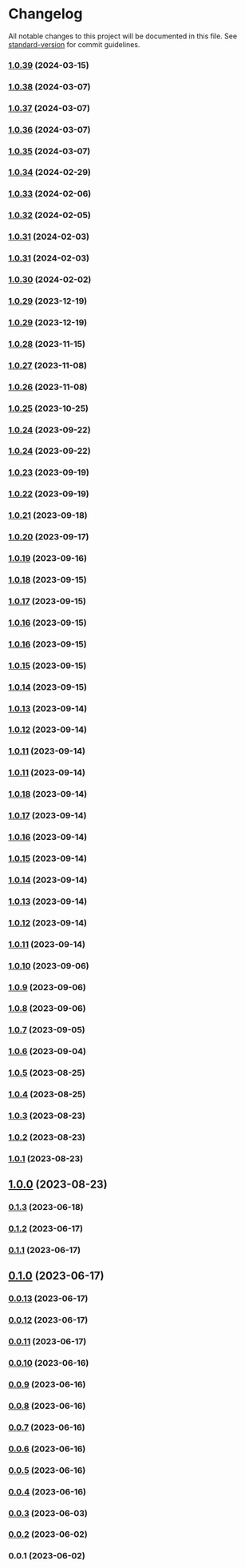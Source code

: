 # Changelog

All notable changes to this project will be documented in this file. See [standard-version](https://github.com/conventional-changelog/standard-version) for commit guidelines.

### [1.0.39](https://github.com/boilingdata/boilingdata-bdcli/compare/v1.0.38...v1.0.39) (2024-03-15)

### [1.0.38](https://github.com/boilingdata/boilingdata-bdcli/compare/v1.0.37...v1.0.38) (2024-03-07)

### [1.0.37](https://github.com/boilingdata/boilingdata-bdcli/compare/v1.0.36...v1.0.37) (2024-03-07)

### [1.0.36](https://github.com/boilingdata/boilingdata-bdcli/compare/v1.0.35...v1.0.36) (2024-03-07)

### [1.0.35](https://github.com/boilingdata/boilingdata-bdcli/compare/v1.0.34...v1.0.35) (2024-03-07)

### [1.0.34](https://github.com/boilingdata/boilingdata-bdcli/compare/v1.0.33...v1.0.34) (2024-02-29)

### [1.0.33](https://github.com/boilingdata/boilingdata-bdcli/compare/v1.0.32...v1.0.33) (2024-02-06)

### [1.0.32](https://github.com/boilingdata/boilingdata-bdcli/compare/v1.0.31...v1.0.32) (2024-02-05)

### [1.0.31](https://github.com/boilingdata/boilingdata-bdcli/compare/v1.0.30...v1.0.31) (2024-02-03)

### [1.0.31](https://github.com/boilingdata/boilingdata-bdcli/compare/v1.0.30...v1.0.31) (2024-02-03)

### [1.0.30](https://github.com/boilingdata/boilingdata-bdcli/compare/v1.0.29...v1.0.30) (2024-02-02)

### [1.0.29](https://github.com/boilingdata/boilingdata-bdcli/compare/v1.0.28...v1.0.29) (2023-12-19)

### [1.0.29](https://github.com/boilingdata/boilingdata-bdcli/compare/v1.0.28...v1.0.29) (2023-12-19)

### [1.0.28](https://github.com/boilingdata/boilingdata-bdcli/compare/v1.0.27...v1.0.28) (2023-11-15)

### [1.0.27](https://github.com/boilingdata/boilingdata-bdcli/compare/v1.0.26...v1.0.27) (2023-11-08)

### [1.0.26](https://github.com/boilingdata/boilingdata-bdcli/compare/v1.0.25...v1.0.26) (2023-11-08)

### [1.0.25](https://github.com/boilingdata/boilingdata-bdcli/compare/v1.0.24...v1.0.25) (2023-10-25)

### [1.0.24](https://github.com/boilingdata/boilingdata-bdcli/compare/v1.0.23...v1.0.24) (2023-09-22)

### [1.0.24](https://github.com/boilingdata/boilingdata-bdcli/compare/v1.0.23...v1.0.24) (2023-09-22)

### [1.0.23](https://github.com/boilingdata/boilingdata-bdcli/compare/v1.0.22...v1.0.23) (2023-09-19)

### [1.0.22](https://github.com/boilingdata/boilingdata-bdcli/compare/v1.0.21...v1.0.22) (2023-09-19)

### [1.0.21](https://github.com/boilingdata/boilingdata-bdcli/compare/v1.0.20...v1.0.21) (2023-09-18)

### [1.0.20](https://github.com/boilingdata/boilingdata-bdcli/compare/v1.0.19...v1.0.20) (2023-09-17)

### [1.0.19](https://github.com/boilingdata/boilingdata-bdcli/compare/v1.0.18...v1.0.19) (2023-09-16)

### [1.0.18](https://github.com/boilingdata/boilingdata-bdcli/compare/v1.0.17...v1.0.18) (2023-09-15)

### [1.0.17](https://github.com/boilingdata/boilingdata-bdcli/compare/v1.0.16...v1.0.17) (2023-09-15)

### [1.0.16](https://github.com/boilingdata/boilingdata-bdcli/compare/v1.0.15...v1.0.16) (2023-09-15)

### [1.0.16](https://github.com/boilingdata/boilingdata-bdcli/compare/v1.0.15...v1.0.16) (2023-09-15)

### [1.0.15](https://github.com/boilingdata/boilingdata-bdcli/compare/v1.0.14...v1.0.15) (2023-09-15)

### [1.0.14](https://github.com/boilingdata/boilingdata-bdcli/compare/v1.0.13...v1.0.14) (2023-09-15)

### [1.0.13](https://github.com/boilingdata/boilingdata-bdcli/compare/v1.0.12...v1.0.13) (2023-09-14)

### [1.0.12](https://github.com/boilingdata/boilingdata-bdcli/compare/v1.0.11...v1.0.12) (2023-09-14)

### [1.0.11](https://github.com/boilingdata/boilingdata-bdcli/compare/v1.0.10...v1.0.11) (2023-09-14)

### [1.0.11](https://github.com/boilingdata/boilingdata-bdcli/compare/v1.0.10...v1.0.11) (2023-09-14)

### [1.0.18](https://github.com/boilingdata/boilingdata-bdcli/compare/v1.0.17...v1.0.18) (2023-09-14)

### [1.0.17](https://github.com/boilingdata/boilingdata-bdcli/compare/v1.0.16...v1.0.17) (2023-09-14)

### [1.0.16](https://github.com/boilingdata/boilingdata-bdcli/compare/v1.0.15...v1.0.16) (2023-09-14)

### [1.0.15](https://github.com/boilingdata/boilingdata-bdcli/compare/v1.0.14...v1.0.15) (2023-09-14)

### [1.0.14](https://github.com/boilingdata/boilingdata-bdcli/compare/v1.0.13...v1.0.14) (2023-09-14)

### [1.0.13](https://github.com/boilingdata/boilingdata-bdcli/compare/v1.0.12...v1.0.13) (2023-09-14)

### [1.0.12](https://github.com/boilingdata/boilingdata-bdcli/compare/v1.0.11...v1.0.12) (2023-09-14)

### [1.0.11](https://github.com/boilingdata/boilingdata-bdcli/compare/v1.0.10...v1.0.11) (2023-09-14)

### [1.0.10](https://github.com/boilingdata/boilingdata-bdcli/compare/v1.0.9...v1.0.10) (2023-09-06)

### [1.0.9](https://github.com/boilingdata/boilingdata-bdcli/compare/v1.0.8...v1.0.9) (2023-09-06)

### [1.0.8](https://github.com/boilingdata/boilingdata-bdcli/compare/v1.0.7...v1.0.8) (2023-09-06)

### [1.0.7](https://github.com/boilingdata/boilingdata-bdcli/compare/v1.0.6...v1.0.7) (2023-09-05)

### [1.0.6](https://github.com/boilingdata/boilingdata-bdcli/compare/v1.0.5...v1.0.6) (2023-09-04)

### [1.0.5](https://github.com/boilingdata/boilingdata-bdcli/compare/v1.0.4...v1.0.5) (2023-08-25)

### [1.0.4](https://github.com/boilingdata/boilingdata-bdcli/compare/v1.0.3...v1.0.4) (2023-08-25)

### [1.0.3](https://github.com/boilingdata/boilingdata-bdcli/compare/v1.0.2...v1.0.3) (2023-08-23)

### [1.0.2](https://github.com/boilingdata/boilingdata-bdcli/compare/v1.0.1...v1.0.2) (2023-08-23)

### [1.0.1](https://github.com/boilingdata/boilingdata-bdcli/compare/v1.0.0...v1.0.1) (2023-08-23)

## [1.0.0](https://github.com/boilingdata/boilingdata-bdcli/compare/v0.1.3...v1.0.0) (2023-08-23)

### [0.1.3](https://github.com/boilingdata/boilingdata-bdcli/compare/v0.1.2...v0.1.3) (2023-06-18)

### [0.1.2](https://github.com/boilingdata/boilingdata-bdcli/compare/v0.1.1...v0.1.2) (2023-06-17)

### [0.1.1](https://github.com/boilingdata/boilingdata-bdcli/compare/v0.1.0...v0.1.1) (2023-06-17)

## [0.1.0](https://github.com/boilingdata/boilingdata-bdcli/compare/v0.0.13...v0.1.0) (2023-06-17)

### [0.0.13](https://github.com/boilingdata/boilingdata-bdcli/compare/v0.0.12...v0.0.13) (2023-06-17)

### [0.0.12](https://github.com/boilingdata/boilingdata-bdcli/compare/v0.0.11...v0.0.12) (2023-06-17)

### [0.0.11](https://github.com/boilingdata/boilingdata-bdcli/compare/v0.0.10...v0.0.11) (2023-06-17)

### [0.0.10](https://github.com/boilingdata/boilingdata-bdcli/compare/v0.0.9...v0.0.10) (2023-06-16)

### [0.0.9](https://github.com/boilingdata/boilingdata-bdcli/compare/v0.0.8...v0.0.9) (2023-06-16)

### [0.0.8](https://github.com/boilingdata/boilingdata-bdcli/compare/v0.0.7...v0.0.8) (2023-06-16)

### [0.0.7](https://github.com/boilingdata/boilingdata-bdcli/compare/v0.0.6...v0.0.7) (2023-06-16)

### [0.0.6](https://github.com/boilingdata/boilingdata-bdcli/compare/v0.0.5...v0.0.6) (2023-06-16)

### [0.0.5](https://github.com/boilingdata/boilingdata-bdcli/compare/v0.0.4...v0.0.5) (2023-06-16)

### [0.0.4](https://github.com/boilingdata/boilingdata-bdcli/compare/v0.0.3...v0.0.4) (2023-06-16)

### [0.0.3](https://github.com/boilingdata/boilingdata-bdcli/compare/v0.0.2...v0.0.3) (2023-06-03)

### [0.0.2](///compare/v0.0.1...v0.0.2) (2023-06-02)

### 0.0.1 (2023-06-02)
